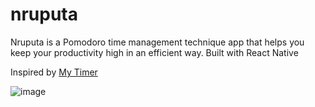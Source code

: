 # nruputa
Nruputa is a Pomodoro time management technique app that helps you keep your productivity high in an efficient way.
Built with React Native

Inspired by [My Timer](https://www.behance.net/gallery/127493649/My-Timer?tracking_source=search_projects_recommended%7Cpomodoro)

![image](https://drive.google.com/uc?export=view&id=1xrwdHUFi0UVgVRw-_v4ithpLnt7_A2n6)
